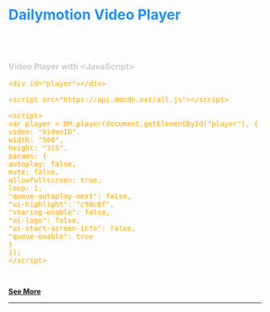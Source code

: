 <!------------------------------------------->

<h1 style="color:dodgerblue">Dailymotion Video Player</h1>

<!------------------------------------------->

<br><br>

<h3 style="color:#ccc">Video Player with &lt;JavaScript&gt;</h3>

<pre style="color:orange" class="code1">
&lt;div id="player"&gt;&lt;/div&gt;

&lt;script src="https://api.dmcdn.net/all.js"&gt;&lt;/script&gt;

&lt;script&gt;
var player = DM.player(document.getElementById("player"), {
video: "VideoID",
width: "500",
height: "315",
params: {
autoplay: false,
mute: false,
allowfullscreen: true,
loop: 1,
"queue-autoplay-next": false,
"ui-highlight": "c90c0f",
"sharing-enable": false,
"ui-logo": false,
"ui-start-screen-info": false,
"queue-enable": true
}
});
&lt;/script&gt;
</pre>

<br>

**[See More](https://htmlpreview.github.io/?https://raw.githubusercontent.com/ZazerConer/dailymotion-video-player/main/index.html)**

<hr>

<!----------------------------------------->
